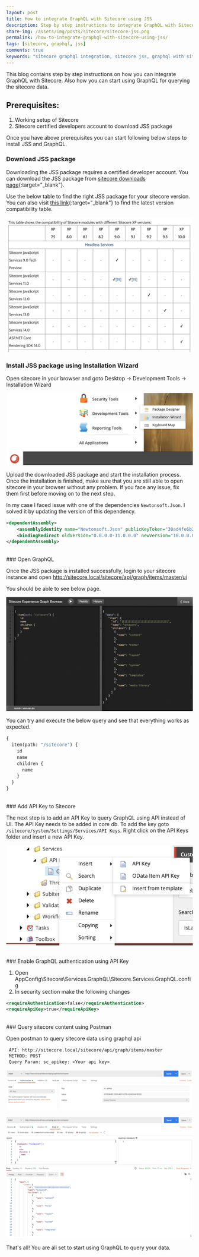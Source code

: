 ```yaml
---
layout: post
title: How to integrate GraphQL with Sitecore using JSS
description: Step by step instructions to integrate GraphQL with Sitecore using JSS
share-img: /assets/img/posts/sitecore/sitecore-jss.png
permalink: /how-to-integrate-graphql-with-sitecore-using-jss/
tags: [sitecore, graphql, jss]
comments: true
keywords: "sitecore graphql integration, sitecore jss, graphql with sitecore, sitecore tutorial, sitecore javascript services, graphql sitecore example, sitecore headless, sitecore data querying, sitecore development, install jss sitecore"
---
```


This blog contains step by step instructions on how you can integrate GraphQL with Sitecore. Also how you can start using GraphQL for querying the sitecore data.

## Prerequisites:

1. Working setup of Sitecore
2. Sitecore certified developers account to download JSS package

Once you have above prerequisites you can start following below steps to install JSS and GraphQL.

### Download JSS package

Downloading the JSS package requires a certified developer account. You can download the JSS package from [sitecore downloads page](https://dev.sitecore.net/Downloads/Sitecore_JavaScript_Services.aspx){:target="_blank"}.

Use the below table to find the right JSS package for your sitecore version. You can also visit [this link](https://kb.sitecore.net/articles/541788){:target="_blank"} to find the latest version compatibility table.

![Crepe](/assets/img/posts/sitecore/sitecore-jss-version-compatibility-table.png)


### Install JSS package using Installation Wizard

Open sitecore in your browser and goto Desktop -> Development Tools -> Installation Wizard

![Crepe](/assets/img/posts/sitecore/sitecore-installation-wizard.png)

Upload the downloaded JSS package and start the installation process. Once the installation is finished, make sure that you are still able to open sitecore in your browser without any problem. If you face any issue, fix them first before moving on to the next step.

In my case I faced issue with one of the dependencies ```Newtonsoft.Json```. I solved it by updating the version of this dependency.

```xml
<dependentAssembly>
    <assemblyIdentity name="Newtonsoft.Json" publicKeyToken="30ad4fe6b2a6aeed" />
    <bindingRedirect oldVersion="0.0.0.0-11.0.0.0" newVersion="10.0.0.0" />
</dependentAssembly>
```

<br>
### Open GraphQL

Once the JSS package is installed successfully, login to your sitecore instance and open http://sitecore.local/sitecore/api/graph/items/master/ui 

You should be able to see below page.

![Crepe](/assets/img/posts/sitecore/sitecore-graphql-page.png)

You can try and execute the below query and see that everything works as expected.

```graphql
{
  item(path: "/sitecore") {
    id
    name
    children {
      name
    }
  }
}
```

<br>
### Add API Key to Sitecore

The next step is to add an API Key to query GraphQL using API instead of UI. The API Key needs to be added in core db. To add the key goto ```/sitecore/system/Settings/Services/API Keys```. Right click on the API Keys folder and insert a new API Key.

![Crepe](/assets/img/posts/sitecore/sitecore-adding-api-key.png)

<br>
### Enable GraphQL authentication using API Key

1. Open AppConfig\Sitecore\Services.GraphQL\Sitecore.Services.GraphQL.config
2. In security section make the following changes

```xml
<requireAuthentication>false</requireAuthentication>
<requireApiKey>true</requireApiKey>
```


<br>
### Query sitecore content using Postman

 Open postman to query sitecore data using graphql api

```
 API: http://sitecore.local/sitecore/api/graph/items/master
 METHOD: POST
 Query Param: sc_apikey: <Your api key>
 ```

 ![Crepe](/assets/img/posts/sitecore/sitecore-postman-query-param.png)

 ![Crepe](/assets/img/posts/sitecore/sitecore-postman-query.png)


That's all! You are all set to start using GraphQL to query your data.
